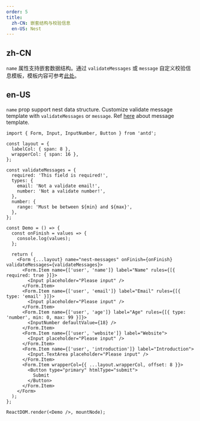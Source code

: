 ```yaml
---
order: 5
title:
  zh-CN: 嵌套结构与校验信息
  en-US: Nest
---
```


## zh-CN

`name` 属性支持嵌套数据结构。通过 `validateMessages` 或 `message` 自定义校验信息模板，模板内容可参考[此处](https://github.com/react-component/field-form/blob/master/src/utils/messages.ts)。

## en-US

`name` prop support nest data structure. Customize validate message template with `validateMessages` or `message`. Ref [here](https://github.com/react-component/field-form/blob/master/src/utils/messages.ts) about message template.

```tsx
import { Form, Input, InputNumber, Button } from 'antd';

const layout = {
  labelCol: { span: 8 },
  wrapperCol: { span: 16 },
};

const validateMessages = {
  required: 'This field is required!',
  types: {
    email: 'Not a validate email!',
    number: 'Not a validate number!',
  },
  number: {
    range: 'Must be between ${min} and ${max}',
  },
};

const Demo = () => {
  const onFinish = values => {
    console.log(values);
  };

  return (
    <Form {...layout} name="nest-messages" onFinish={onFinish} validateMessages={validateMessages}>
      <Form.Item name={['user', 'name']} label="Name" rules={[{ required: true }]}>
        <Input placeholder="Please input" />
      </Form.Item>
      <Form.Item name={['user', 'email']} label="Email" rules={[{ type: 'email' }]}>
        <Input placeholder="Please input" />
      </Form.Item>
      <Form.Item name={['user', 'age']} label="Age" rules={[{ type: 'number', min: 0, max: 99 }]}>
        <InputNumber defaultValue={18} />
      </Form.Item>
      <Form.Item name={['user', 'website']} label="Website">
        <Input placeholder="Please input" />
      </Form.Item>
      <Form.Item name={['user', 'introduction']} label="Introduction">
        <Input.TextArea placeholder="Please input" />
      </Form.Item>
      <Form.Item wrapperCol={{ ...layout.wrapperCol, offset: 8 }}>
        <Button type="primary" htmlType="submit">
          Submit
        </Button>
      </Form.Item>
    </Form>
  );
};

ReactDOM.render(<Demo />, mountNode);
```
